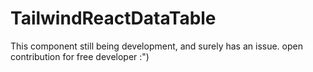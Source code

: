 # TailwindReactDataTable
This component still being development, and surely has an issue. open contribution for free developer :")
